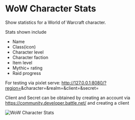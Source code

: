 # WoW Character Stats
Show statistics for a World of Warcraft character. 

Stats shown include 
- Name 
- Class(icon)
- Character level
- Character faction
- Item level
- Mythic+ rating
- Raid progress

For testing via pixlet serve:   http://127.0.0.1:8080/?region=<region>&character=<character>&realm=<realm>&client=<client>&secret=<secret>

Client and Secret can be obtained by creating an account via https://community.developer.battle.net/ and creating a client

![WoW Character Stats](wowcharacterstats.gif)